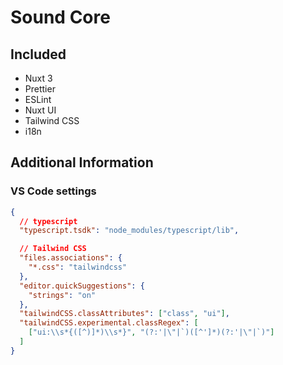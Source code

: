 # Sound Core

## Included

- Nuxt 3
- Prettier
- ESLint
- Nuxt UI
- Tailwind CSS
- i18n

## Additional Information

### VS Code settings

```json
{
  // typescript
  "typescript.tsdk": "node_modules/typescript/lib",

  // Tailwind CSS
  "files.associations": {
    "*.css": "tailwindcss"
  },
  "editor.quickSuggestions": {
    "strings": "on"
  },
  "tailwindCSS.classAttributes": ["class", "ui"],
  "tailwindCSS.experimental.classRegex": [
    ["ui:\\s*{([^)]*)\\s*}", "(?:'|\"|`)([^']*)(?:'|\"|`)"]
  ]
}
```
